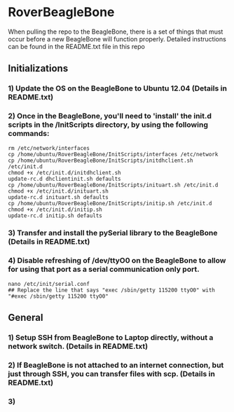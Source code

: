 RoverBeagleBone
===============


When pulling the repo to the BeagleBone, there is a set of things that
must occur before a new BeagleBone will function properly.
Detailed instructions can be found in the README.txt file in this repo

## Initializations
### 1) Update the OS on the BeagleBone to Ubuntu 12.04 (Details in README.txt)
### 2) Once in the BeagleBone, you'll need to 'install' the init.d scripts in the /InitScripts directory, by using the following commands:
    rm /etc/network/interfaces
    cp /home/ubuntu/RoverBeagleBone/InitScripts/interfaces /etc/network
    cp /home/ubuntu/RoverBeagleBone/InitScripts/initdhclient.sh /etc/init.d
    chmod +x /etc/init.d/initdhclient.sh
    update-rc.d dhclientinit.sh defaults
    cp /home/ubuntu/RoverBeagleBone/InitScripts/inituart.sh /etc/init.d
    chmod +x /etc/init.d/inituart.sh
    update-rc.d inituart.sh defaults
    cp /home/ubuntu/RoverBeagleBone/InitScripts/initip.sh /etc/init.d
    chmod +x /etc/init.d/initip.sh
    update-rc.d initip.sh defaults
### 3) Transfer and install the pySerial library to the BeagleBone (Details in README.txt)
### 4) Disable refreshing of /dev/ttyO0 on the BeagleBone to allow for using that port as a serial communication only port.
    nano /etc/init/serial.conf
    ## Replace the line that says "exec /sbin/getty 115200 ttyO0" with "#exec /sbin/getty 115200 ttyO0"

## General
### 1) Setup SSH from BeagleBone to Laptop directly, without a network switch. (Details in README.txt)
### 2) If BeagleBone is not attached to an internet connection, but just through SSH, you can transfer files with scp. (Details in README.txt)
### 3) 

